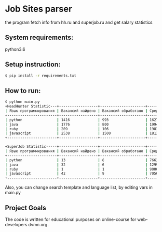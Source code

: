 # Job Sites parser
the program fetch info from hh.ru and superjob.ru and get salary statistics

## System requirements:

python3.6

## Setup instruction:
```bash
$ pip install -r requirements.txt
```

## How to run:

```bash
$ python main.py
+HeadHunter Statistic---+------------------+---------------------+------------------+
| Язык программирования | Вакансий найдено | Вакансий обработано | Средняя зарплата |
+-----------------------+------------------+---------------------+------------------+
| python                | 1416             | 993                 | 162788.02        |
| java                  | 1776             | 800                 | 199443.75        |
| ruby                  | 209              | 106                 | 198311.32        |
| javascript            | 2538             | 1500                | 181316.67        |
+-----------------------+------------------+---------------------+------------------+

+SuperJob Statistic-----+------------------+---------------------+------------------+
| Язык программирования | Вакансий найдено | Вакансий обработано | Средняя зарплата |
+-----------------------+------------------+---------------------+------------------+
| python                | 13               | 8                   | 76625.0          |
| java                  | 32               | 6                   | 129916.67        |
| ruby                  | 1                | 1                   | 90000.0          |
| javascript            | 42               | 9                   | 70500.0          |
+-----------------------+------------------+---------------------+------------------+
```

Also, you can change search template and language list, by editing vars in main.py

## Project Goals

The code is written for educational purposes on online-course for web-developers dvmn.org.

